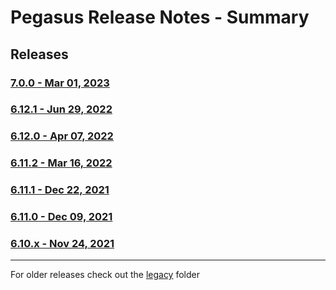 # Pegasus Release Notes - Summary

## Releases

### [7.0.0 - Mar 01, 2023](https://github.com/dctdevelop/pegasus/blob/master/releases/7.0.0.release.md)

### [6.12.1 - Jun 29, 2022](https://github.com/dctdevelop/pegasus/blob/master/releases/6.12.1.release.md)

### [6.12.0 - Apr 07, 2022](https://github.com/dctdevelop/pegasus/blob/master/releases/6.12.0.release.md)

### [6.11.2 - Mar 16, 2022](https://github.com/dctdevelop/pegasus/blob/master/releases/6.11.2.release.md)

### [6.11.1 - Dec 22, 2021](https://github.com/dctdevelop/pegasus/blob/master/releases/6.11.1.release.md)

### [6.11.0 - Dec 09, 2021](https://github.com/dctdevelop/pegasus/blob/master/releases/6.11.0.release.md)

### [6.10.x - Nov 24, 2021](https://github.com/dctdevelop/pegasus/blob/master/releases/6.10.0.release.md)

---

For older releases check out the [legacy](https://github.com/dctdevelop/pegasus/blob/master/releases/legacy) folder